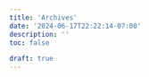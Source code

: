 ```yaml
---
title: 'Archives'
date: '2024-06-17T22:22:14-07:00'
description: ''
toc: false

draft: true
---
```

